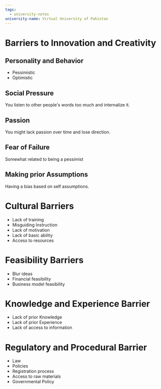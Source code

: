```yaml
---
tags:
  - university-notes
university-name: Virtual University of Pakistan
---
```


# Barriers to Innovation and Creativity
## Personality and Behavior
- Pessimistic
- Optimistic

## Social Pressure
You listen to other people's words too much and internalize it.

## Passion
You might lack passion over time and lose direction.

## Fear of Failure
Somewhat related to being a pessimist

## Making prior Assumptions
Having a bias based on self assumptions.

# Cultural Barriers
- Lack of training
- Misguiding Instruction
- Lack of motivation
- Lack of basic ability
- Access to resources

# Feasibility Barriers
- Blur ideas
- Financial feasibility
- Business model feasibility

# Knowledge and Experience Barrier
- Lack of prior Knowledge
- Lack of prior Experience
- Lack of access to information

# Regulatory and Procedural Barrier
- Law 
- Policies
- Registration process
- Access to raw materials
- Governmental Policy
